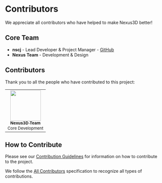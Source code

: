 # Contributors

We appreciate all contributors who have helped to make Nexus3D better!

## Core Team

- **nscj** - Lead Developer & Project Manager - [GitHub](https://github.com/Nexus-3D)
- **Nexus Team** - Development & Design

## Contributors

Thank you to all the people who have contributed to this project:

<!-- ALL-CONTRIBUTORS-LIST:START - Do not remove or modify this section -->
<!-- prettier-ignore-start -->
<!-- markdownlint-disable -->

<table>
  <tr>
    <td align="center">
      <a href="https://github.com/Nexus-3D">
        <img src="https://github.com/Nexus-3D.png" width="100px;" alt=""/>
        <br />
        <sub><b>Nexus3D Team</b></sub>
      </a>
      <br />
      <sub>Core Development</sub>
    </td>
  </tr>
</table>

<!-- markdownlint-restore -->
<!-- prettier-ignore-end -->
<!-- ALL-CONTRIBUTORS-LIST:END -->

## How to Contribute

Please see our [Contribution Guidelines](CONTRIBUTING.md) for information on how to contribute to the project.

We follow the [All Contributors](https://allcontributors.org/) specification to recognize all types of contributions. 